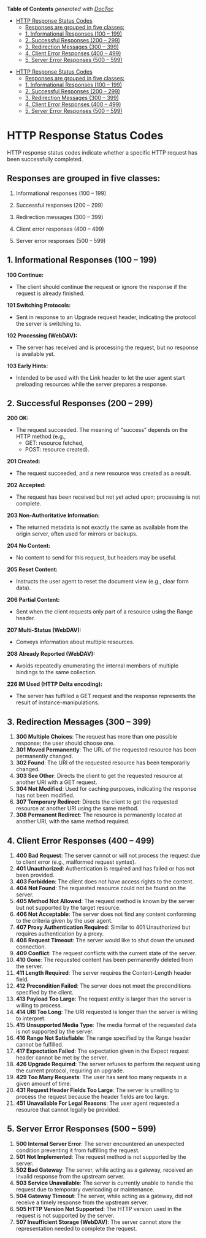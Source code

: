 <!-- START doctoc generated TOC please keep comment here to allow auto update -->
<!-- DON'T EDIT THIS SECTION, INSTEAD RE-RUN doctoc TO UPDATE -->
**Table of Contents**  *generated with [DocToc](https://github.com/thlorenz/doctoc)*

- [HTTP Response Status Codes](#http-response-status-codes)
  - [Responses are grouped in five classes:](#responses-are-grouped-in-five-classes)
  - [1. Informational Responses (100 – 199)](#1-informational-responses-100--199)
  - [2. Successful Responses (200 – 299)](#2-successful-responses-200--299)
  - [3. Redirection Messages (300 – 399)](#3-redirection-messages-300--399)
  - [4. Client Error Responses (400 – 499)](#4-client-error-responses-400--499)
  - [5. Server Error Responses (500 – 599)](#5-server-error-responses-500--599)

<!-- END doctoc generated TOC please keep comment here to allow auto update -->



- [HTTP Response Status Codes](#http-response-status-codes)
  - [Responses are grouped in five classes:](#responses-are-grouped-in-five-classes)
  - [1. Informational Responses (100 – 199)](#1-informational-responses-100--199)
  - [2. Successful Responses (200 – 299)](#2-successful-responses-200--299)
  - [3. Redirection Messages (300 – 399)](#3-redirection-messages-300--399)
  - [4. Client Error Responses (400 – 499)](#4-client-error-responses-400--499)
  - [5. Server Error Responses (500 – 599)](#5-server-error-responses-500--599)


# HTTP Response Status Codes
HTTP response status codes indicate whether a specific HTTP request has been successfully completed. 
## Responses are grouped in five classes:
1. Informational responses (100 – 199)

2. Successful responses (200 – 299)

3. Redirection messages (300 – 399)

4. Client error responses (400 – 499)

5. Server error responses (500 – 599)

## 1. Informational Responses (100 – 199)
**100 Continue:** 
 - The client should continue the request or ignore the response if the request is already finished.

**101 Switching Protocols:**
- Sent in response to an Upgrade request header, indicating the protocol the server is switching to.

**102 Processing (WebDAV):**
- The server has received and is processing the request, but no response is available yet.

**103 Early Hints:**
- Intended to be used with the Link header to let the user agent start preloading resources while the server prepares a response.

## 2. Successful Responses (200 – 299)

**200 OK:** 
- The request succeeded. The meaning of "success" depends on the HTTP method (e.g.,
  - GET: resource fetched,
  - POST: resource created).

**201 Created:** 
- The request succeeded, and a new resource was created as a result.

**202 Accepted:**
 - The request has been received but not yet acted upon; processing is not complete.

**203 Non-Authoritative Information:**
- The returned metadata is not exactly the same as available from the origin server, often used for mirrors or backups.

**204 No Content:** 
- No content to send for this request, but headers may be useful.

**205 Reset Content:**
-  Instructs the user agent to reset the document view (e.g., clear form data).

**206 Partial Content:**
- Sent when the client requests only part of a resource using the Range header.

**207 Multi-Status (WebDAV):**
- Conveys information about multiple resources.

**208 Already Reported (WebDAV):**
-  Avoids repeatedly enumerating the internal members of multiple bindings to the same collection.

**226 IM Used (HTTP Delta encoding):**
-  The server has fulfilled a GET request and the response represents the result of instance-manipulations.


## 3. Redirection Messages (300 – 399)
1. **300 Multiple Choices**: The request has more than one possible response; the user should choose one.
2. **301 Moved Permanently**: The URL of the requested resource has been permanently changed.
3. **302 Found**: The URI of the requested resource has been temporarily changed.
4. **303 See Other**: Directs the client to get the requested resource at another URI with a GET request.
5. **304 Not Modified**: Used for caching purposes, indicating the response has not been modified.
6. **307 Temporary Redirect**: Directs the client to get the requested resource at another URI using the same method.
7. **308 Permanent Redirect**: The resource is permanently located at another URI, with the same method required.

## 4. Client Error Responses (400 – 499)
1. **400 Bad Request**: The server cannot or will not process the request due to client error (e.g., malformed request syntax).
2. **401 Unauthorized**: Authentication is required and has failed or has not been provided.
3. **403 Forbidden**: The client does not have access rights to the content.
4. **404 Not Found**: The requested resource could not be found on the server.
5. **405 Method Not Allowed**: The request method is known by the server but not supported by the target resource.
6. **406 Not Acceptable**: The server does not find any content conforming to the criteria given by the user agent.
7. **407 Proxy Authentication Required**: Similar to 401 Unauthorized but requires authentication by a proxy.
8. **408 Request Timeout**: The server would like to shut down the unused connection.
9. **409 Conflict**: The request conflicts with the current state of the server.
10. **410 Gone**: The requested content has been permanently deleted from the server.
11. **411 Length Required**: The server requires the Content-Length header field.
12. **412 Precondition Failed**: The server does not meet the preconditions specified by the client.
13. **413 Payload Too Large**: The request entity is larger than the server is willing to process.
14. **414 URI Too Long**: The URI requested is longer than the server is willing to interpret.
15. **415 Unsupported Media Type**: The media format of the requested data is not supported by the server.
16. **416 Range Not Satisfiable**: The range specified by the Range header cannot be fulfilled.
17. **417 Expectation Failed**: The expectation given in the Expect request header cannot be met by the server.
18. **426 Upgrade Required**: The server refuses to perform the request using the current protocol, requiring an upgrade.
19. **429 Too Many Requests**: The user has sent too many requests in a given amount of time.
20. **431 Request Header Fields Too Large**: The server is unwilling to process the request because the header fields are too large.
21. **451 Unavailable For Legal Reasons**: The user agent requested a resource that cannot legally be provided.

## 5. Server Error Responses (500 – 599)
1. **500 Internal Server Error**: The server encountered an unexpected condition preventing it from fulfilling the request.
2. **501 Not Implemented**: The request method is not supported by the server.
3. **502 Bad Gateway**: The server, while acting as a gateway, received an invalid response from the upstream server.
4. **503 Service Unavailable**: The server is currently unable to handle the request due to temporary overloading or maintenance.
5. **504 Gateway Timeout**: The server, while acting as a gateway, did not receive a timely response from the upstream server.
6. **505 HTTP Version Not Supported**: The HTTP version used in the request is not supported by the server.
7. **507 Insufficient Storage (WebDAV)**: The server cannot store the representation needed to complete the request.
